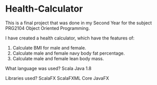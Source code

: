 # Health-Calculator
This is a final project that was done in my Second Year for the subject PRG2104 Object Oriented Programming.

I have created a health calculator, which have the features of:
1. Calculate BMI for male and female.
2. Calculate male and female navy body fat percentage.
3. Calculate male and female lean body mass.

What language was used?
Scala
Java 1.8

Libraries used?
ScalaFX
ScalaFXML Core
JavaFX
